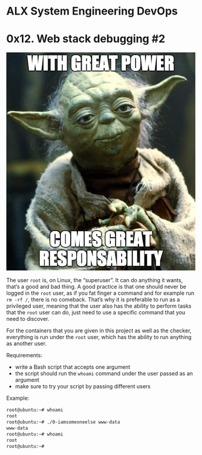# ALX System Engineering DevOps #
# 0x12. Web stack debugging #2 #


![ Master Yoda ](./0-iamsomeoneelse.png "master Yoda")

The user `root` is, on Linux, the “superuser”. It can do anything it wants, that’s a good and bad thing. A good practice is that one should never be logged in the `root` user, as if you fat finger a command and for example run `rm -rf /`, there is no comeback. That’s why it is preferable to run as a privileged user, meaning that the user also has the ability to perform tasks that the `root` user can do, just need to use a specific command that you need to discover.

For the containers that you are given in this project as well as the checker, everything is run under the `root` user, which has the ability to run anything as another user.

Requirements:

* write a Bash script that accepts one argument
* the script should run the `whoami` command under the user passed as an argument
* make sure to try your script by passing different users

Example:

~~~~
root@ubuntu:~# whoami
root
root@ubuntu:~# ./0-iamsomeoneelse www-data
www-data
root@ubuntu:~# whoami
root
root@ubuntu:~#
~~~~
